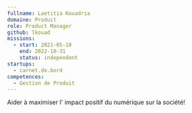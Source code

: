 ```yaml
---
fullname: Laetitia Kouadria
domaine: Produit
role: Product Manager
github: lkouad
missions:
  - start: 2021-05-18
    end: 2022-10-31
    status: independent
startups:
  - carnet.de.bord
competences:
  - Gestion de Produit
---
```

Aider à maximiser l' impact positif du numérique sur la société!